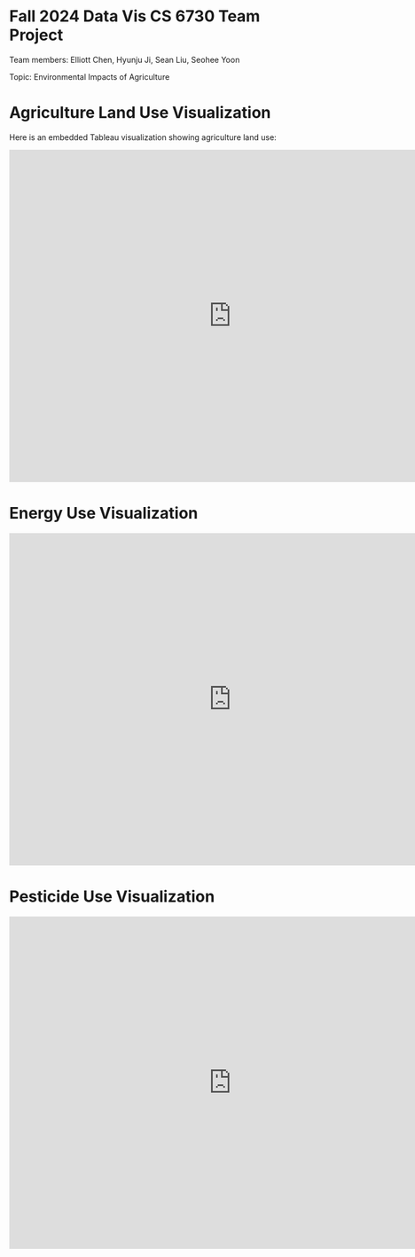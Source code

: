 # Fall 2024 Data Vis CS 6730 Team Project

Team members: Elliott Chen, Hyunju Ji, Sean Liu, Seohee Yoon

Topic: Environmental Impacts of Agriculture

# Agriculture Land Use Visualization

Here is an embedded Tableau visualization showing agriculture land use:

<iframe src="https://public.tableau.com/views/6730_Visualizations_AgriLandUse/AgriLandUse?:showVizHome=no&:embed=true" 
        width="800" 
        height="600" 
        frameborder="0"></iframe>
        
# Energy Use Visualization

<iframe src="https://public.tableau.com/views/6730_Visualizations_EnergyUse/EnergyUseMap?:showVizHome=no&:embed=true"
        width="800" 
        height="600" 
        frameborder="0"></iframe>

# Pesticide Use Visualization

<iframe src="https://public.tableau.com/app/profile/sean.liu1413/viz/6730_Visualizations_PesticideUse/PesticideUse?:showVizHome=no&:embed=true"
        width="800" 
        height="600" 
        frameborder="0"></iframe>



       

